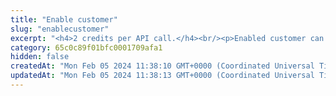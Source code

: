 ```yaml
---
title: "Enable customer"
slug: "enablecustomer"
excerpt: "<h4>2 credits per API call.</h4><br/><p>Enabled customer can perform all operations. By default all customers are enabled. All previously blocked account balances will be unblocked.</p>"
category: 65c0c89f01bfc0001709afa1
hidden: false
createdAt: "Mon Feb 05 2024 11:38:10 GMT+0000 (Coordinated Universal Time)"
updatedAt: "Mon Feb 05 2024 11:38:13 GMT+0000 (Coordinated Universal Time)"
---
```

